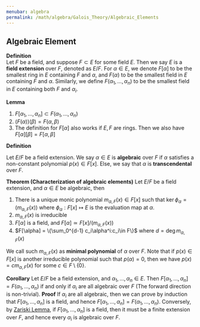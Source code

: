 ```yaml
---
menubar: algebra
permalink: /math/algebra/Galois_Theory/Algebraic_Elements
---
```

## Algebraic Element
**Definition**  
Let $F$ be a field, and suppose $F\subset E$ for some field $E$. Then we say $E$ is a **field extension** over $F$, denoted as $E/F$. For $\alpha\in E$, we denote $F[\alpha]$ to be the smallest ring in $E$ containing $F$ and $\alpha$, and $F(\alpha)$ to be the smallest field in $E$ containing $F$ and $\alpha$. Similarly, we define $F(\alpha_1,\ldots, \alpha_n)$ to be the smallest field in $E$ containing both $F$ and $\alpha_i$.

**Lemma**
1. $F[\alpha_1,\ldots, \alpha_n]\subset F(\alpha_1,\ldots, \alpha_n)$
2.  $(F(\alpha))(\beta) = F(\alpha, \beta)$
3.  The definition for $F[\alpha]$ also works if $E, F$ are rings. Then we also have $F[\alpha][\beta] = F[\alpha, \beta]$

**Definition**

Let $E/F$ be a field extension. We say $\alpha\in E$ is **algebraic** over $F$ if $\alpha$ satisfies a non-constant polynomial $p(x)\in F[x]$. Else, we say that $\alpha$ is **transcendental** over $F$.

**Theorem (Characterization of algebraic elements)**
Let $E/F$ be a field extension, and $\alpha\in E$ be algebraic, then
1. There is a unique monic polynomial $m_{\alpha, F}(x)\in F[x]$ such that $\ker \phi_\alpha = (m_{\alpha, F}(x))$ where $\phi_\alpha: F[x]\mapsto E$ is the evaluation map at $\alpha$.
2. $m_{\alpha, F}(x)$ is irreducible
3. $F[\alpha]$ is a field, and $F[\alpha]\simeq F[x]/(m_{\alpha, F}(x))$
4. $F[\alpha] = \{\sum_0^{d-1} c_i\alpha^i:c_i\in F\}$  where $d = \deg m_{\alpha, F}(x)$

We call such $m_{\alpha, F}(x)$ as **minimal polynomial** of $\alpha$ over $F$. Note that if $p(x)\in F[x]$ is another irreducible polynomial such that $p(\alpha) = 0$, then we have $p(x)=cm_{\alpha, F}(x)$ for some $c\in F\setminus\{0\}$.

**Corollary**
Let $E/F$ be a field extension, and $\alpha_1,\ldots, \alpha_n\in E$. Then $F[\alpha_1,\ldots,\alpha_n] = F(\alpha_1,\ldots, \alpha_n)$ if and only if $\alpha_i$ are all algebraic over $F$ (The forward direction is non-trivial).
**Proof**
If $\alpha_i$ are all algebraic, then we can prove by induction that $F[\alpha_1,\ldots, \alpha_n]$ is a field, and hence $F[\alpha_1,\ldots, \alpha_n] = F(\alpha_1,\ldots, \alpha_n)$. Conversely, by [Zariski Lemma](https://en.m.wikipedia.org/wiki/Zariski%27s_lemma), if $F[\alpha_1,\ldots,\alpha_n]$ is a field, then it must be a finite extension over $F$, and hence every $\alpha_i$ is algebraic over $F$.